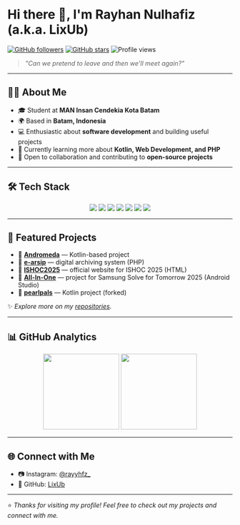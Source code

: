 # Hi there 👋, I'm Rayhan Nulhafiz (a.k.a. LixUb)

[![GitHub followers](https://img.shields.io/github/followers/LixUb?label=Followers&style=social)](https://github.com/LixUb)
[![GitHub stars](https://img.shields.io/github/stars/LixUb?style=social)](https://github.com/LixUb)
![Profile views](https://komarev.com/ghpvc/?username=LixUb&color=brightgreen)

> *"Can we pretend to leave and then we'll meet again?"*  

---

## 👨‍💻 About Me  
- 🎓 Student at **MAN Insan Cendekia Kota Batam**  
- 🌍 Based in **Batam, Indonesia**  
- 💻 Enthusiastic about **software development** and building useful projects  
- 🌱 Currently learning more about **Kotlin, Web Development, and PHP**  
- 🤝 Open to collaboration and contributing to **open-source projects**  

---

## 🛠 Tech Stack  
<p align="center">
  <img src="https://img.shields.io/badge/Kotlin-0095D5?style=for-the-badge&logo=kotlin&logoColor=white"/>
  <img src="https://img.shields.io/badge/PHP-777BB4?style=for-the-badge&logo=php&logoColor=white"/>
  <img src="https://img.shields.io/badge/HTML5-E34F26?style=for-the-badge&logo=html5&logoColor=white"/>
  <img src="https://img.shields.io/badge/CSS3-1572B6?style=for-the-badge&logo=css3&logoColor=white"/>
  <img src="https://img.shields.io/badge/JavaScript-F7DF1E?style=for-the-badge&logo=javascript&logoColor=black"/>
  <img src="https://img.shields.io/badge/Git-F05032?style=for-the-badge&logo=git&logoColor=white"/>
  <img src="https://img.shields.io/badge/GitHub-181717?style=for-the-badge&logo=github&logoColor=white"/>
</p>

---

## 📌 Featured Projects  

- 🔹 **[Andromeda](https://github.com/LixUb/andromeda)** — Kotlin-based project  
- 🔹 **[e-arsip](https://github.com/LixUb/e-arsip)** — digital archiving system (PHP)  
- 🔹 **[ISHOC2025](https://github.com/LixUb/ISHOC2025)** — official website for ISHOC 2025 (HTML)  
- 🔹 **[All-In-One](https://github.com/LixUb/All-In-One)** — project for Samsung Solve for Tomorrow 2025 (Android Studio)  
- 🔹 **[pearlpals](https://github.com/LixUb/pearlpals)** — Kotlin project (forked)  

✨ *Explore more on my [repositories](https://github.com/LixUb?tab=repositories).*  

---

## 📊 GitHub Analytics  

<p align="center">
  <img src="https://github-readme-stats.vercel.app/api?username=LixUb&show_icons=true&theme=radical" height="170"/>
  <img src="https://github-readme-stats.vercel.app/api/top-langs/?username=LixUb&layout=compact&theme=radical" height="170"/>
</p>

---

## 🌐 Connect with Me  

- 📷 Instagram: [@rayyhfz_](https://www.instagram.com/rayyhfz_)  
- 💼 GitHub: [LixUb](https://github.com/LixUb)  

---

⭐️ *Thanks for visiting my profile! Feel free to check out my projects and connect with me.*  
